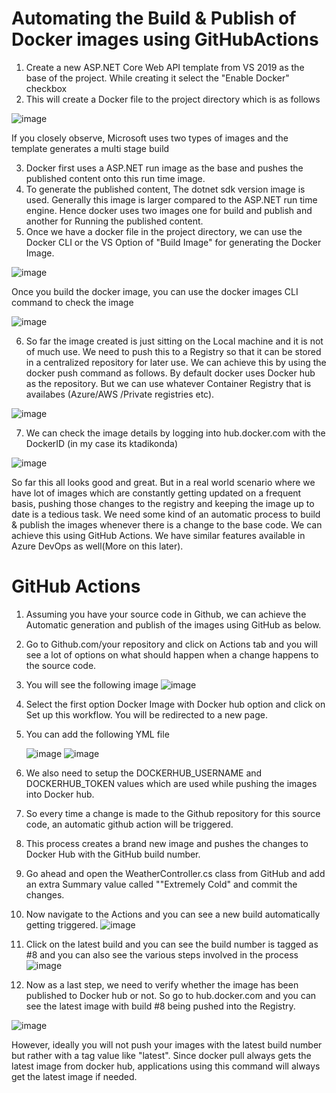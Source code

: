# Automating the Build & Publish of Docker images using GitHubActions

1. Create a new ASP.NET Core Web API template from VS 2019 as the base of the project. While creating it select the "Enable Docker" checkbox
2. This will create a Docker file to the project directory which is as follows

![image](https://user-images.githubusercontent.com/50028950/143688211-6a117fa3-557f-4930-916f-bc1ae559dd61.png)


If you closely observe, Microsoft uses two types of images and the template generates a multi stage build

3. Docker first uses a ASP.NET run image as the base and pushes the published content onto this run time image.
4. To generate the published content, The dotnet sdk version image is used. Generally this image is larger compared to the ASP.NET run time engine. Hence docker uses two 
images one for build and publish and another for Running the published content.
5. Once we have a docker file in the project directory, we can use the Docker CLI or the VS Option of "Build Image" for generating the Docker Image.

![image](https://user-images.githubusercontent.com/50028950/143688335-32c8e035-8886-4708-9e3b-e9633e141e55.png)

Once you build the docker image, you can use the docker images CLI command to check the image 

![image](https://user-images.githubusercontent.com/50028950/143688609-b796207e-557f-4034-ac61-318641095100.png)

6. So far the image created is just sitting on the Local machine and it is not of much use. We need to push this to a Registry so that it can be stored in a centralized repository for later use. We can achieve this by using the docker push command as follows. By default docker uses Docker hub as the repository. But we can use whatever Container Registry that is availabes (Azure/AWS /Private registries etc).

![image](https://user-images.githubusercontent.com/50028950/143689304-3aa6662d-9a5f-41a4-9877-99f164220f77.png)

7. We can check the image details by logging into hub.docker.com with the DockerID (in my case its ktadikonda)

![image](https://user-images.githubusercontent.com/50028950/143689370-ab3d55a3-e9ec-4843-8a3c-db81fe9b1832.png)


So far this all looks good and great. But in a real world scenario where we have lot of images which are constantly getting updated on a frequent basis, pushing those changes
to the registry and keeping the image up to date is a tedious task. We need some kind of an automatic process to build & publish the images whenever there is a change to the base code. We can achieve this using GitHub Actions. We have similar features available in Azure DevOps as well(More on this later).

# GitHub Actions
1. Assuming you have your source code in Github, we can achieve the Automatic generation and publish of the images using GitHub as below.
2. Go to Github.com/your repository and click on Actions tab and you will see a lot of options on what should happen when a change happens to the source code.
3. You will see the following image 
![image](https://user-images.githubusercontent.com/50028950/143858553-37d654fd-962c-4b00-a787-d5ea2fcd4197.png)

4. Select the first option Docker Image with Docker hub option and click on Set up this workflow. You will be redirected to a new page.
5. You can add the following YML file

     ![image](https://user-images.githubusercontent.com/50028950/143859307-aaac47b4-8436-4b99-af0d-2c062ccc1d92.png)
     ![image](https://user-images.githubusercontent.com/50028950/143859450-94e08fdf-d53c-47b9-9159-6a95ba7c74fa.png)


6. We also need to setup the DOCKERHUB_USERNAME and DOCKERHUB_TOKEN values which are used while pushing the images into Docker hub. 
7. So every time a change is made to the Github repository for this source code, an automatic github action will be triggered. 
8. This process creates a brand new image and pushes the changes to Docker Hub with the GitHub build number.
9. Go ahead and open the WeatherController.cs class from GitHub and add an extra Summary value called ""Extremely Cold" and commit the changes.
10. Now navigate to the Actions and you can see a new build automatically getting triggered.
![image](https://user-images.githubusercontent.com/50028950/143860614-a67bd8be-1a51-4cbb-963f-9a4771e9141c.png)
11. Click on the latest build and you can see the build number is tagged as #8 and you can also see the various steps involved in the process 
![image](https://user-images.githubusercontent.com/50028950/143860857-102a4de0-975a-4cd5-b3f6-e014a86784fe.png)
12. Now as a last step, we need to verify whether the image has been published to Docker hub or not. So go to hub.docker.com and you can see the latest image with build #8 being pushed into the Registry. 

![image](https://user-images.githubusercontent.com/50028950/143861141-74853102-0053-4c20-a386-8f4a1e001268.png)

However, ideally you will not push your images with the latest build number but rather with a tag value like "latest". Since docker pull always gets the latest image from docker hub, applications using this command will always get the latest image if needed. 




